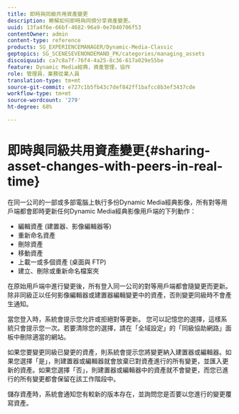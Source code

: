 ```yaml
---
title: 即時與同級共用資產變更
description: 瞭解如何即時與同儕分享資產變更。
uuid: 13fa4f6e-66bf-4682-96a9-0e7040706f53
contentOwner: admin
content-type: reference
products: SG_EXPERIENCEMANAGER/Dynamic-Media-Classic
geptopics: SG_SCENESEVENONDEMAND_PK/categories/managing_assets
discoiquuid: ca7c8a7f-76f4-4a25-8c36-617a029e55be
feature: Dynamic Media經典，資產管理，協作
role: 管理員，業務從業人員
translation-type: tm+mt
source-git-commit: e727c1b5fb43c7def842ff1bafcc8b3ef3437cde
workflow-type: tm+mt
source-wordcount: '279'
ht-degree: 68%

---
```



# 即時與同級共用資產變更{#sharing-asset-changes-with-peers-in-real-time}

在同一公司的一部或多部電腦上執行多份Dynamic Media經典影像，所有對等用戶端都會即時更新任何Dynamic Media經典影像用戶端的下列動作：

* 編輯資產 (建置器、影像編輯器等)
* 重新命名資產
* 刪除資產
* 移動資產
* 上載一或多個資產 (桌面與 FTP)
* 建立、刪除或重新命名檔案夾

在原始用戶端中進行變更後，所有登入同一公司的對等用戶端都會隨變更而更新。 除非同級正以任何影像編輯器或建置器編輯變更中的資產，否則變更同級時不會產生通知。

當您登入時，系統會提示您允許或拒絕對等更新。 您可以記憶您的選擇，這樣系統只會提示您一次。若要清除您的選擇，請在「全域設定」的「同級協助網路」面板中刪除適當的網站。

如果您要變更同級已變更的資產，則系統會提示您將變更納入建置器或編輯器。如果您選擇「是」，則建置器或編輯器就會放棄已對資產進行的所有變更，並匯入更新的資產。如果您選擇「否」，則建置器或編輯器中的資產就不會變更，而您已進行的所有變更都會保留在該工作階段中。

儲存資產時，系統會通知您有較新的版本存在，並詢問您是否要以您進行的變更覆寫資產。
